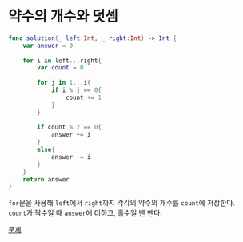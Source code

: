 # 약수의 개수와 덧셈   

```swift
func solution(_ left:Int, _ right:Int) -> Int {
    var answer = 0
    
    for i in left...right{
        var count = 0
        
        for j in 1...i{
            if i % j == 0{
                count += 1
            }
        }
        
        if count % 2 == 0{
            answer += i
        }
        else{
            answer -= i
        }
    }
    return answer
}
```   

`for`문을 사용해 `left`에서 `right`까지 각각의 약수의 개수를 `count`에 저장한다.   
`count`가 짝수일 때 `answer`에 더하고, 홀수일 땐 뺀다.   

[문제](https://programmers.co.kr/learn/courses/30/lessons/77884)
